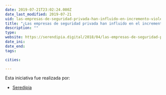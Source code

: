 ```yaml
---
date: 2019-07-21T23:02:24.000Z
date_last_modified: 2019-07-21
uid: las-empresas-de-seguridad-privada-han-influido-en-incremento-violencia-en-mexico
title: "¿Las empresas de seguridad privada han influido en el incremento de violencia en México?"
description: ""
type: 
website: https://serendipia.digital/2018/04/las-empresas-de-seguridad-privada-han-influido-en-incremento-violencia-en-mexico/
date_ini: 
date_end: 
tags:

cities: 

---
```


Esta iniciativa fue realizada por:

- [Seredipia](/i/seredipia.html)
